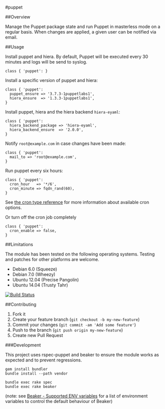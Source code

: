 #puppet

##Overview

Manage the Puppet package state and run Puppet in masterless mode on a regular basis. When changes are applied, a given
user can be notified via email.

##Usage

Install puppet and hiera. By default, Puppet will be executed every 30 minutes and logs will be send to syslog.

```
class { 'puppet': }
```

Install a specific version of puppet and hiera:

```
class { 'puppet':
  puppet_ensure => '3.7.3-1puppetlabs1',
  hiera_ensure  => '1.3.3-1puppetlabs1',
}
```

Install puppet, hiera and the hiera backend `hiera-eyaml`:

```
class { 'puppet':
  hiera_backend_package => 'hiera-eyaml',
  hiera_backend_ensure  => '2.0.0',
}
```

Notify `root@example.com` in case changes have been made:

```
class { 'puppet':
  mail_to => 'root@example.com',
}
```

Run puppet every six hours:

```
class { 'puppet':
  cron_hour   => '*/6',
  cron_minute => fqdn_rand(60),
}
```

See [the cron type reference](https://docs.puppetlabs.com/references/stable/type.html#cron) for more information about
available cron options.

Or turn off the cron job completely

```
class { 'puppet':
  cron_enable => false,
}
```

##Limitations

The module has been tested on the following operating systems. Testing and patches for other platforms are welcome.

* Debian 6.0 (Squeeze)
* Debian 7.0 (Wheezy)
* Ubuntu 12.04 (Precise Pangolin)
* Ubuntu 14.04 (Trusty Tahr)

[![Build Status](https://travis-ci.org/tohuwabohu/puppet-puppet.png?branch=master)](https://travis-ci.org/tohuwabohu/puppet-puppet)

##Contributing

1. Fork it
2. Create your feature branch (`git checkout -b my-new-feature`)
3. Commit your changes (`git commit -am 'Add some feature'`)
4. Push to the branch (`git push origin my-new-feature`)
5. Create new Pull Request

###Development

This project uses rspec-puppet and beaker to ensure the module works as expected and to prevent regressions.

```
gem install bundler
bundle install --path vendor

bundle exec rake spec
bundle exec rake beaker
```
(note: see [Beaker - Supported ENV variables](https://github.com/puppetlabs/beaker/wiki/How-to-Write-a-Beaker-Test-for-a-Module#beaker-rspec-details)
for a list of environment variables to control the default behaviour of Beaker)
